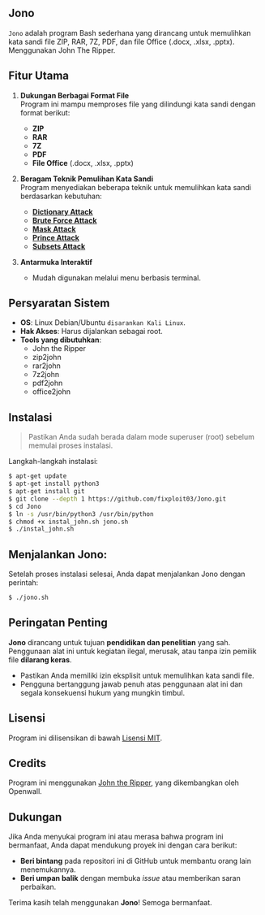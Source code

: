 ## Jono

`Jono` adalah program Bash sederhana yang dirancang untuk memulihkan kata sandi file ZIP, RAR, 7Z, PDF, dan file Office (.docx, .xlsx, .pptx). Menggunakan John The Ripper.

## Fitur Utama 

1. **Dukungan Berbagai Format File**  
   Program ini mampu memproses file yang dilindungi kata sandi dengan format berikut:
   - **ZIP**  
   - **RAR**  
   - **7Z**  
   - **PDF**  
   - **File Office** (.docx, .xlsx, .pptx)
     
2. **Beragam Teknik Pemulihan Kata Sandi**  
   Program menyediakan beberapa teknik untuk memulihkan kata sandi berdasarkan kebutuhan:
   - **[Dictionary Attack](https://github.com/fixploit03/Jono/blob/main/doc/DICT.md)**
   - **[Brute Force Attack](https://github.com/fixploit03/Jono/blob/main/doc/BRUTE.md)**
   - **[Mask Attack](https://github.com/fixploit03/Jono/blob/main/doc/MASK.md)**
   - **[Prince Attack](https://github.com/fixploit03/Jono/blob/main/doc/PRINCE.md)**
   - **[Subsets Attack](https://github.com/fixploit03/Jono/blob/main/doc/SUBSETS.md)**
     
3. **Antarmuka Interaktif**
   - Mudah digunakan melalui menu berbasis terminal.  

## Persyaratan Sistem
- **OS**: Linux Debian/Ubuntu `disarankan Kali Linux`.
- **Hak Akses**: Harus dijalankan sebagai root.
- **Tools yang dibutuhkan**:
  - John the Ripper
  - zip2john
  - rar2john
  - 7z2john
  - pdf2john
  - office2john
  
## Instalasi 
> Pastikan Anda sudah berada dalam mode superuser (root) sebelum memulai proses instalasi.

Langkah-langkah instalasi:


```sh
$ apt-get update
$ apt-get install python3
$ apt-get install git
$ git clone --depth 1 https://github.com/fixploit03/Jono.git
$ cd Jono
$ ln -s /usr/bin/python3 /usr/bin/python
$ chmod +x instal_john.sh jono.sh
$ ./instal_john.sh
```

## Menjalankan Jono:

Setelah proses instalasi selesai, Anda dapat menjalankan Jono dengan perintah:

```sh
$ ./jono.sh
```

## Peringatan Penting
**Jono** dirancang untuk tujuan **pendidikan dan penelitian** yang sah. Penggunaan alat ini untuk kegiatan ilegal, merusak, atau tanpa izin pemilik file **dilarang keras**.

- Pastikan Anda memiliki izin eksplisit untuk memulihkan kata sandi file.
- Pengguna bertanggung jawab penuh atas penggunaan alat ini dan segala konsekuensi hukum yang mungkin timbul.

## Lisensi 
Program ini dilisensikan di bawah [Lisensi MIT](https://github.com/fixploit03/Jono/blob/main/LICENSE).

## Credits
Program ini menggunakan [John the Ripper](https://github.com/openwall/john), yang dikembangkan oleh Openwall.

## Dukungan

Jika Anda menyukai program ini atau merasa bahwa program ini bermanfaat, Anda dapat mendukung proyek ini dengan cara berikut:
- **Beri bintang** pada repositori ini di GitHub untuk membantu orang lain menemukannya.
- **Beri umpan balik** dengan membuka *issue* atau memberikan saran perbaikan.

Terima kasih telah menggunakan **Jono**! Semoga bermanfaat.
